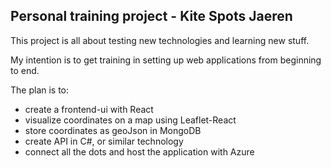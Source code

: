 ## Personal training project - Kite Spots Jaeren

This project is all about testing new technologies and learning new stuff. 

My intention is to get training in setting up web applications from beginning to end. 

The plan is to:
- create a frontend-ui with React
- visualize coordinates on a map using Leaflet-React
- store coordinates as geoJson in MongoDB
- create API in C#, or similar technology
- connect all the dots and host the application with Azure
